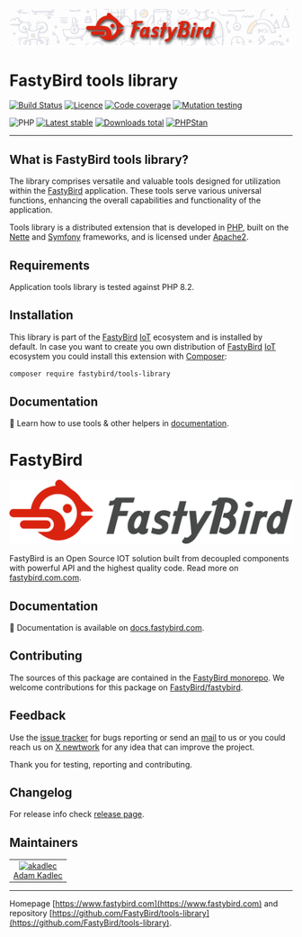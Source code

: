 <p align="center">
	<img src="https://github.com/fastybird/.github/blob/main/assets/repo_title.png?raw=true" alt="FastyBird"/>
</p>

# FastyBird tools library

[![Build Status](https://img.shields.io/github/actions/workflow/status/FastyBird/tools-library/ci.yaml?style=flat-square)](https://github.com/FastyBird/tools-library/actions)
[![Licence](https://img.shields.io/github/license/FastyBird/tools-library?style=flat-square)](https://github.com/FastyBird/tools-library/blob/main/LICENSE.md)
[![Code coverage](https://img.shields.io/coverallsCoverage/github/FastyBird/tools-library?style=flat-square)](https://coveralls.io/r/FastyBird/tools-library)
[![Mutation testing](https://img.shields.io/endpoint?style=flat-square&url=https%3A%2F%2Fbadge-api.stryker-mutator.io%2Fgithub.com%2FFastyBird%2Ftools-library%2Fmain)](https://dashboard.stryker-mutator.io/reports/github.com/FastyBird/tools-library/main)

![PHP](https://badgen.net/packagist/php/FastyBird/tools-library?cache=300&style=flat-square)
[![Latest stable](https://badgen.net/packagist/v/FastyBird/tools-library/latest?cache=300&style=flat-square)](https://packagist.org/packages/FastyBird/tools-library)
[![Downloads total](https://badgen.net/packagist/dt/FastyBird/tools-library?cache=300&style=flat-square)](https://packagist.org/packages/FastyBird/tools-library)
[![PHPStan](https://img.shields.io/badge/PHPStan-enabled-brightgreen.svg?style=flat-square)](https://github.com/phpstan/phpstan)

***

## What is FastyBird tools library?

The library comprises versatile and valuable tools designed for utilization within the [FastyBird](https://www.fastybird.com) application. These tools
serve various universal functions, enhancing the overall capabilities and functionality of the application.

Tools library is a distributed extension that is developed in [PHP](https://www.php.net), built on the [Nette](https://nette.org) and [Symfony](https://symfony.com) frameworks,
and is licensed under [Apache2](http://www.apache.org/licenses/LICENSE-2.0).

## Requirements

Application tools library is tested against PHP 8.2.

## Installation

This library is part of the [FastyBird](https://www.fastybird.com) [IoT](https://en.wikipedia.org/wiki/Internet_of_things) ecosystem and is installed by default.
In case you want to create you own distribution of [FastyBird](https://www.fastybird.com) [IoT](https://en.wikipedia.org/wiki/Internet_of_things) ecosystem you could install this extension with  [Composer](http://getcomposer.org/):

```sh
composer require fastybird/tools-library
```

## Documentation

:book: Learn how to use tools & other helpers in [documentation](https://github.com/FastyBird/tools-library/wiki).

# FastyBird

<p align="center">
	<img src="https://github.com/fastybird/.github/blob/main/assets/fastybird_row.svg?raw=true" alt="FastyBird"/>
</p>

FastyBird is an Open Source IOT solution built from decoupled components with powerful API and the highest quality code. Read more on [fastybird.com.com](https://www.fastybird.com).

## Documentation

:book: Documentation is available on [docs.fastybird.com](https://docs.fastybird.com).

## Contributing

The sources of this package are contained in the [FastyBird monorepo](https://github.com/FastyBird/fastybird). We welcome
contributions for this package on [FastyBird/fastybird](https://github.com/FastyBird/).

## Feedback

Use the [issue tracker](https://github.com/FastyBird/fastybird/issues) for bugs reporting or send an [mail](mailto:code@fastybird.com)
to us or you could reach us on [X newtwork](https://x.com/fastybird) for any idea that can improve the project.

Thank you for testing, reporting and contributing.

## Changelog

For release info check [release page](https://github.com/FastyBird/fastybird/releases).

## Maintainers

<table>
	<tbody>
		<tr>
			<td align="center">
				<a href="https://github.com/akadlec">
					<img alt="akadlec" width="80" height="80" src="https://avatars3.githubusercontent.com/u/1866672?s=460&amp;v=4" />
				</a>
				<br>
				<a href="https://github.com/akadlec">Adam Kadlec</a>
			</td>
		</tr>
	</tbody>
</table>

***
Homepage [https://www.fastybird.com](https://www.fastybird.com) and
repository [https://github.com/FastyBird/tools-library](https://github.com/FastyBird/tools-library).

